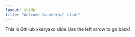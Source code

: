 ```yaml
---
layout: slide
title: "Welcome to xkerya' slide"
---
```

This is GitHub xkeryaxx slide
Use the left arrow to go back!